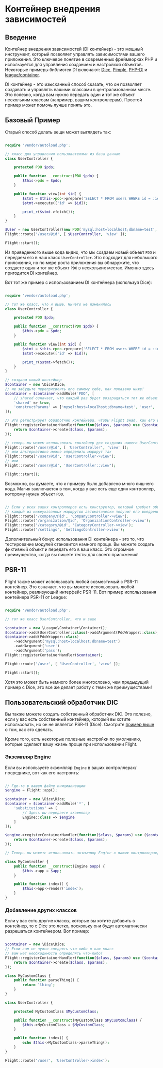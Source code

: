 # Контейнер внедрения зависимостей

## Введение

Контейнер внедрения зависимостей (DI контейнер) - это мощный инструмент, который позволяет управлять
зависимостями вашего приложения. Это ключевое понятие в современных фреймворках PHP и
используется для управления созданием и настройкой объектов. Некоторые примеры библиотек DI
включают: [Dice](https://r.je/dice), [Pimple](https://pimple.symfony.com/),
[PHP-DI](http://php-di.org/) и [league/container](https://container.thephpleague.com/).

DI контейнер - это изысканный способ сказать, что он позволяет создавать и управлять вашими классами
в централизованном месте. Это полезно, когда вам нужно передать один и тот же объект
нескольким классам (например, вашим контроллерам). Простой пример может помочь лучше понять это.

## Базовый Пример

Старый способ делать вещи может выглядеть так:
```php

require 'vendor/autoload.php';

// класс для управления пользователями из базы данных
class UserController {

	protected PDO $pdo;

	public function __construct(PDO $pdo) {
		$this->pdo = $pdo;
	}

	public function view(int $id) {
		$stmt = $this->pdo->prepare('SELECT * FROM users WHERE id = :id');
		$stmt->execute(['id' => $id]);

		print_r($stmt->fetch());
	}
}

$User = new UserController(new PDO('mysql:host=localhost;dbname=test', 'user', 'pass'));
Flight::route('/user/@id', [ $UserController, 'view' ]);

Flight::start();
```

Из приведенного выше кода видно, что мы создаем новый объект `PDO` и передаем его
в наш класс `UserController`. Это подходит для небольшого приложения, но по мере
роста приложения вы обнаружите, что создаете один и тот же объект `PDO` в нескольких
местах. Именно здесь пригодится DI контейнер.

Вот тот же пример с использованием DI контейнера (используя Dice):
```php

require 'vendor/autoload.php';

// тот же класс, что и выше. Ничего не изменилось
class UserController {

	protected PDO $pdo;

	public function __construct(PDO $pdo) {
		$this->pdo = $pdo;
	}

	public function view(int $id) {
		$stmt = $this->pdo->prepare('SELECT * FROM users WHERE id = :id');
		$stmt->execute(['id' => $id]);

		print_r($stmt->fetch());
	}
}

// создаем новый контейнер
$container = new \Dice\Dice;
// не забудьте переприсвоить его самому себе, как показано ниже!
$container = $container->addRule('PDO', [
	// shared означает, что каждый раз будет возвращаться тот же объект
	'shared' => true,
	'constructParams' => ['mysql:host=localhost;dbname=test', 'user', 'pass' ]
]);

// Это регистрирует обработчик контейнера, чтобы Flight знал, как его использовать.
Flight::registerContainerHandler(function($class, $params) use ($container) {
	return $container->create($class, $params);
});

// теперь мы можем использовать контейнер для создания нашего UserController
Flight::route('/user/@id', [ 'UserController', 'view' ]);
// или альтернативно можно определить маршрут так
Flight::route('/user/@id', 'UserController->view');
// или
Flight::route('/user/@id', 'UserController::view');

Flight::start();
```

Возможно, вы думаете, что к примеру было добавлено много лишнего кода.
Магия заключается в том, когда у вас есть еще один контроллер, которому нужен объект `PDO`.

```php

// Если у всех ваших контроллеров есть конструктор, который требует объект PDO
// каждый из нижеуказанных маршрутов автоматически получит его внедренным!!!
Flight::route('/company/@id', 'CompanyController->view');
Flight::route('/organization/@id', 'OrganizationController->view');
Flight::route('/category/@id', 'CategoryController->view');
Flight::route('/settings', 'SettingsController->view');
```

Дополнительный бонус использования DI контейнера - это то, что тестирование модулей становится намного проще. Вы можете
создать фиктивный объект и передать его в ваш класс. Это огромное преимущество, когда вы пишете тесты для своего приложения!

## PSR-11

Flight также может использовать любой совместимый с PSR-11 контейнер. Это означает, что вы можете использовать любой
контейнер, реализующий интерфейс PSR-11. Вот пример использования контейнера PSR-11 от League:

```php

require 'vendor/autoload.php';

// тот же класс UserController, что и выше

$container = new \League\Container\Container();
$container->add(UserController::class)->addArgument(PdoWrapper::class);
$container->add(PdoWrapper::class)
	->addArgument('mysql:host=localhost;dbname=test')
	->addArgument('user')
	->addArgument('pass');
Flight::registerContainerHandler($container);

Flight::route('/user', [ 'UserController', 'view' ]);

Flight::start();
```

Хотя это может быть немного более многословно, чем предыдущий пример с Dice, это все
же делает работу с теми же преимуществами!

## Пользовательский обработчик DIC

Вы также можете создать собственный обработчик DIC. Это полезно, если у вас есть собственный
контейнер, который вы хотите использовать, но он не является PSR-11 (Dice). Смотрите
[пример выше](#basic-example) о том, как это сделать.

Кроме того,
есть некоторые полезные настройки по умолчанию, которые сделают вашу жизнь проще при использовании Flight.

### Экземпляр Engine

Если вы используете экземпляр `Engine` в ваших контроллерах/посреднике, вот
как его настроить:

```php

// Где-то в вашем файле инициализации
$engine = Flight::app();

$container = new \Dice\Dice;
$container = $container->addRule('*', [
	'substitutions' => [
		// Здесь вы передаете экземпляр
		Engine::class => $engine
	]
]);

$engine->registerContainerHandler(function($class, $params) use ($container) {
	return $container->create($class, $params);
});

// Теперь вы можете использовать экземпляр Engine в ваших контроллерах/посреднике

class MyController {
	public function __construct(Engine $app) {
		$this->app = $app;
	}

	public function index() {
		$this->app->render('index');
	}
}
```

### Добавление других классов

Если у вас есть другие классы, которые вы хотите добавить в контейнер, то с Dice это легко, поскольку они будут автоматически разрешаться контейнером.
Вот пример:

```php

$container = new \Dice\Dice;
// Если вам не нужно внедрять что-либо в ваш класс
// вам нет необходимости определять что-либо!
Flight::registerContainerHandler(function($class, $params) use ($container) {
	return $container->create($class, $params);
});

class MyCustomClass {
	public function parseThing() {
		return 'thing';
	}
}

class UserController {

	protected MyCustomClass $MyCustomClass;

	public function __construct(MyCustomClass $MyCustomClass) {
		$this->MyCustomClass = $MyCustomClass;
	}

	public function index() {
		echo $this->MyCustomClass->parseThing();
	}
}

Flight::route('/user', 'UserController->index');
```